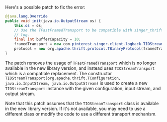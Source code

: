 Here's a possible patch to fix the error:
```java
@java.lang.Override
public void init(java.io.OutputStream os) {
    this.os = os;
    // Use the TFastFramedTransport to be compatible with singer_thrift
    // log.
    final int bufferCapacity = 10;
    framedTransport = new com.pinterest.singer.client.logback.TIOStreamTransport(os, bufferCapacity);
    protocol = new org.apache.thrift.protocol.TBinaryProtocol(framedTransport);
}
```
The patch removes the usage of `TFastFramedTransport` which is no longer available in the new library version, and instead uses `TIOStreamTransport` which is a compatible replacement. The constructor `TIOStreamTransport(org.apache.thrift.TConfiguration, java.io.InputStream, java.io.OutputStream)` is used to create a new `TIOStreamTransport` instance with the given configuration, input stream, and output stream.

Note that this patch assumes that the `TIOStreamTransport` class is available in the new library version. If it's not available, you may need to use a different class or modify the code to use a different transport mechanism.